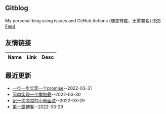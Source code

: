 ## Gitblog
My personal blog using issues and GitHub Actions (随意转载，无需署名)
[RSS Feed](https://raw.githubusercontent.com/liangyisong34/Suguy-blog/master/feed.xml)
## 友情链接
| Name | Link | Desc | 
 | ---- | ---- | ---- |
## 最近更新
- [一步一步实现一个promise](https://github.com/liangyisong34/Suguy-blog/issues/4)--2022-03-31
- [简单实现一个懒加载](https://github.com/liangyisong34/Suguy-blog/issues/3)--2022-03-30
- [记一次凉凉的小米面试](https://github.com/liangyisong34/Suguy-blog/issues/2)--2022-03-29
- [第一篇博客](https://github.com/liangyisong34/Suguy-blog/issues/1)--2022-03-29
